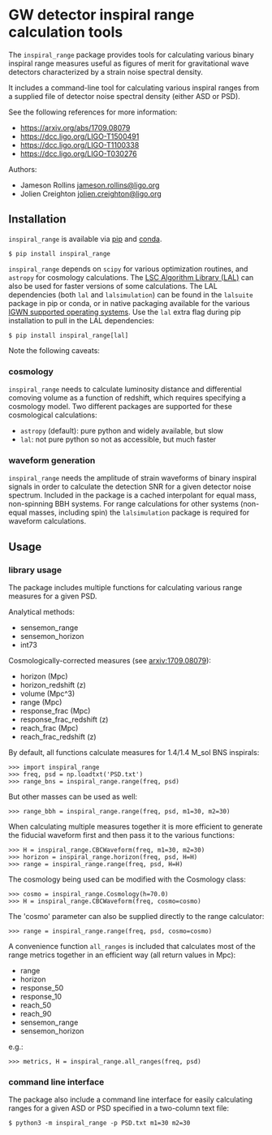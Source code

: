 # GW detector inspiral range calculation tools

The `inspiral_range` package provides tools for calculating various
binary inspiral range measures useful as figures of merit for
gravitational wave detectors characterized by a strain noise spectral
density.

It includes a command-line tool for calculating various inspiral
ranges from a supplied file of detector noise spectral density (either
ASD or PSD).

See the following references for more information:

* https://arxiv.org/abs/1709.08079
* https://dcc.ligo.org/LIGO-T1500491
* https://dcc.ligo.org/LIGO-T1100338
* https://dcc.ligo.org/LIGO-T030276

Authors:

* Jameson Rollins <jameson.rollins@ligo.org>
* Jolien Creighton <jolien.creighton@ligo.org>


## Installation

`inspiral_range` is available via
[pip](https://pypi.org/project/inspiral-range/) and
[conda](https://anaconda.org/conda-forge/inspiral-range).

    $ pip install inspiral_range

`inspiral_range` depends on `scipy` for various optimization routines,
and `astropy` for cosmology calculations.  The [LSC Algorithm Library
(LAL)](https://wiki.ligo.org/Computing/LALSuite) can also be used for
faster versions of some calculations.  The LAL dependencies (both
`lal` and `lalsimulation`) can be found in the `lalsuite` package in
pip or conda, or in native packaging available for the various
[IGWN supported operating
systems](https://computing.docs.ligo.org/guide/software/installation/).
Use the `lal` extra flag during pip installation to pull in the LAL
dependencies:

    $ pip install inspiral_range[lal]

Note the following caveats:


### cosmology

`inspiral_range` needs to calculate luminosity distance and
differential comoving volume as a function of redshift, which requires
specifying a cosmology model.  Two different packages are supported
for these cosmological calculations:

* `astropy` (default): pure python and widely available, but slow
* `lal`: not pure python so not as accessible, but much faster


### waveform generation

`inspiral_range` needs the amplitude of strain waveforms of binary
inspiral signals in order to calculate the detection SNR for a given
detector noise spectrum.  Included in the package is a cached
interpolant for equal mass, non-spinning BBH systems.  For range
calculations for other systems (non-equal masses, including spin) the
`lalsimulation` package is required for waveform calculations.


## Usage

### library usage

The package includes multiple functions for calculating various range
measures for a given PSD.

Analytical methods:

* sensemon_range
* sensemon_horizon
* int73

Cosmologically-corrected measures (see
[arxiv:1709.08079](https://arxiv.org/abs/1709.08079)):

* horizon (Mpc)
* horizon_redshift (z)
* volume (Mpc^3)
* range (Mpc)
* response_frac (Mpc)
* response_frac_redshift (z)
* reach_frac (Mpc)
* reach_frac_redshift (z)

By default, all functions calculate measures for 1.4/1.4 M_sol BNS
inspirals:

    >>> import inspiral_range
    >>> freq, psd = np.loadtxt('PSD.txt')
    >>> range_bns = inspiral_range.range(freq, psd)

But other masses can be used as well:

    >>> range_bbh = inspiral_range.range(freq, psd, m1=30, m2=30)

When calculating multiple measures together it is more efficient to
generate the fiducial waveform first and then pass it to the various
functions:

    >>> H = inspiral_range.CBCWaveform(freq, m1=30, m2=30)
    >>> horizon = inspiral_range.horizon(freq, psd, H=H)
    >>> range = inspiral_range.range(freq, psd, H=H)

The cosmology being used can be modified with the Cosmology class:

    >>> cosmo = inspiral_range.Cosmology(h=70.0)
    >>> H = inspiral_range.CBCWaveform(freq, cosmo=cosmo)

The 'cosmo' parameter can also be supplied directly to the range
calculator:

    >>> range = inspiral_range.range(freq, psd, cosmo=cosmo)

A convenience function `all_ranges` is included that calculates most
of the range metrics together in an efficient way (all return values
in Mpc):

* range
* horizon
* response_50
* response_10
* reach_50
* reach_90
* sensemon_range
* sensemon_horizon

e.g.:

    >>> metrics, H = inspiral_range.all_ranges(freq, psd)


### command line interface

The package also include a command line interface for easily
calculating ranges for a given ASD or PSD specified in a two-column
text file:

    $ python3 -m inspiral_range -p PSD.txt m1=30 m2=30
